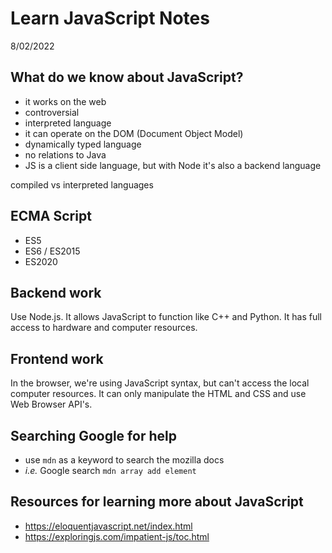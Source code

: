 # Learn JavaScript Notes

8/02/2022

## What do we know about JavaScript?

- it works on the web
- controversial
- interpreted language
- it can operate on the DOM (Document Object Model)
- dynamically typed language
- no relations to Java
- JS is a client side language, but with Node it's also a backend language

compiled vs interpreted languages

## ECMA Script

- ES5
- ES6 / ES2015
- ES2020

## Backend work

Use Node.js. It allows JavaScript to function like C++ and Python. It has full access to hardware and computer resources.

## Frontend work

In the browser, we're using JavaScript syntax, but can't access the local computer resources. It can only manipulate the HTML and CSS and use Web Browser API's.

## Searching Google for help

- use `mdn` as a keyword to search the mozilla docs
- _i.e._ Google search `mdn array add element`

## Resources for learning more about JavaScript

- https://eloquentjavascript.net/index.html
- https://exploringjs.com/impatient-js/toc.html
